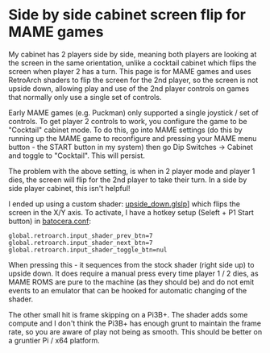 # Side by side cabinet screen flip for MAME games

My cabinet has 2 players side by side, meaning both players are looking at the screen in the same orientation, unlike a cocktail cabinet which flips the screen when player 2 has a turn.  This page is for MAME games and uses RetroArch shaders to flip the screen for the 2nd player, so the screen is not upside down, allowing play and use of the 2nd player controls on games that normally only use a single set of controls.

Early MAME games (e.g. Puckman) only supported a single joystick / set of controls.  To get player 2 controls to work, you configure the game to be "Cocktail" cabinet mode.  To do this, go into MAME settings (do this by running up the MAME game to reconfigure and pressing your MAME menu button - the START button in my system) then go Dip Switches -> Cabinet and toggle to "Cocktail".  This will persist.

The problem with the above setting, is when in 2 player mode and player 1 dies, the screen will flip for the 2nd player to take their turn.  In a side by side player cabinet, this isn't helpful!

I ended up using a custom shader: [upside_down.glslp](https://github.com/DaveBullet1050/BatoceraHelpers/blob/main/usr/share/batocera/shaders/upside_down.glslp)] which flips the screen in the X/Y axis.  To activate, I have a hotkey setup (Seleft + P1 Start button) in [batocera.conf](https://github.com/DaveBullet1050/BatoceraHelpers/blob/main/userdata/system/batocera.conf):  
```
global.retroarch.input_shader_prev_btn=7
global.retroarch.input_shader_next_btn=7
global.retroarch.input_shader_toggle_btn=nul
```
When pressing this - it sequences from the stock shader (right side up) to upside down.  It does require a manual press every time player 1 / 2 dies, as MAME ROMS are pure to the machine (as they should be) and do not emit events to an emulator that can be hooked for automatic changing of the shader.  

The other small hit is frame skipping on a Pi3B+.  The shader adds some compute and I don't think the Pi3B+ has enough grunt to maintain the frame rate, so you are aware of play not being as smooth. This should be better on a gruntier Pi / x64 platform.  
